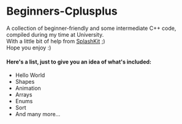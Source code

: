 # Beginners-Cplusplus
A collection of beginner-friendly and some intermediate C++ code, compiled during my time at University.  
With a little bit of help from [SplashKit](https://github.com/splashkit "SplashKit GitHub") ;)  
Hope you enjoy :)
#### Here's a list, just to give you an idea of what's included:  
* Hello World
* Shapes
* Animation
* Arrays
* Enums
* Sort
* And many more...  
